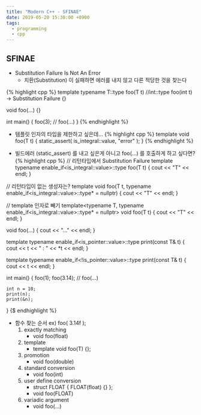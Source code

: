```yaml
---
title: "Modern C++ - SFINAE"
date: 2019-05-20 15:30:00 +0900
tags:
  - programming
  - cpp
---
```


SFINAE
---
* Substitution Failure Is Not An Error
	* 치환(Substitution) 이 실패하면 에러를 내지 않고 다른 적당한 것을 찾는다

{% highlight cpp %}
template<typename T>
typename T::type foo(T t) //int::type foo(int t) -> Substitution Failure
{}

void foo(...) {}

int main()
{
	foo(3); // foo(...)
}
{% endhighlight %}

* 템플릿 인자의 타입을 제한하고 싶은데...
{% highlight cpp %}
template<typename T>
void foo(T t)
{
    static_assert( is_integral<T>::value, "error" );
}
{% endhighlight %}

* 빌드에러 (static_assert) 를 내고 싶은게 아니고 foo(...) 를 호출하게 하고 싶다면?
{% highlight cpp %}
// 리턴타입에서 Substitution Failure
template<typename T>
typename enable_if<is_integral<T>::value>::type foo(T t)
{
    cout << "T" << endl;
}

// 리턴타입이 없는 생성자는?
template<typename T>
void foo(T t,
	typename enable_if<is_integral<T>::value>::type* = nullptr)
{
    cout << "T" << endl;
}

// template 인자로 빼기
template<typename T,
	typename enable_if<is_integral<T>::value>::type* = nullptr>
void foo(T t)
{
    cout << "T" << endl;
}

void foo(...)
{
    cout << "..." << endl;
}

template<typename T>
typename enable_if<is_pointer<T>::value>::type
	print(const T& t)
{
    cout << t << " : " << *t << endl;
}

template<typename T>
typename enable_if<!is_pointer<T>::value>::type
	print(const T& t)
{
    cout << t << endl;
}

int main()
{
    foo(1);
    foo(3.14); // foo(...)

    int n = 10;
    print(n);
    print(&n);
}
{$ endhighlight %}

* 함수 찾는 순서 ex) foo( 3.14f );
	1. exactly matching
		* void foo(float)
	2. template
		* template<typename T> void foo(T) {};
	3. promotion
		* void foo(double)
	4. standard conversion
		* void foo(int)
	5. user define conversion
		* struct FLOAT { FLOAT(float) {} };
		* void foo(FLOAT)
	6. variadic argument
		* void foo(...)
